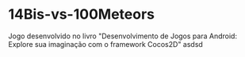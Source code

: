# 14Bis-vs-100Meteors
Jogo desenvolvido no livro "Desenvolvimento de Jogos para Android: Explore sua imaginação com o framework Cocos2D"
asdsd
